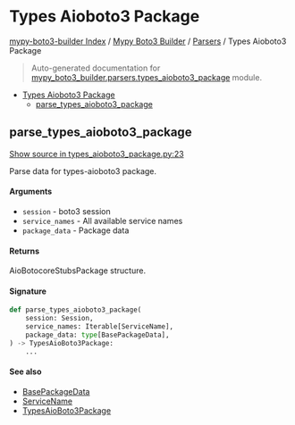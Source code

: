 # Types Aioboto3 Package

[mypy-boto3-builder Index](../../README.md#mypy-boto3-builder-index) /
[Mypy Boto3 Builder](../index.md#mypy-boto3-builder) /
[Parsers](./index.md#parsers) /
Types Aioboto3 Package

> Auto-generated documentation for [mypy_boto3_builder.parsers.types_aioboto3_package](https://github.com/youtype/mypy_boto3_builder/blob/main/mypy_boto3_builder/parsers/types_aioboto3_package.py) module.

- [Types Aioboto3 Package](#types-aioboto3-package)
  - [parse_types_aioboto3_package](#parse_types_aioboto3_package)

## parse_types_aioboto3_package

[Show source in types_aioboto3_package.py:23](https://github.com/youtype/mypy_boto3_builder/blob/main/mypy_boto3_builder/parsers/types_aioboto3_package.py#L23)

Parse data for types-aioboto3 package.

#### Arguments

- `session` - boto3 session
- `service_names` - All available service names
- `package_data` - Package data

#### Returns

AioBotocoreStubsPackage structure.

#### Signature

```python
def parse_types_aioboto3_package(
    session: Session,
    service_names: Iterable[ServiceName],
    package_data: type[BasePackageData],
) -> TypesAioBoto3Package:
    ...
```

#### See also

- [BasePackageData](../package_data.md#basepackagedata)
- [ServiceName](../service_name.md#servicename)
- [TypesAioBoto3Package](../structures/types_aioboto3_package.md#typesaioboto3package)


